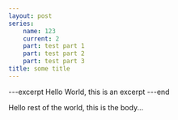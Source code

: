 ```yaml
---
layout: post
series:
    name: 123
    current: 2
    part: test part 1
    part: test part 2
    part: test part 3
title: some title
---
```


---excerpt
Hello World, this is an excerpt
---end

Hello rest of the world, this is the body...

